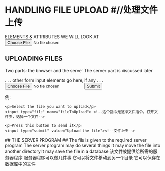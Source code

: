 # HANDLING FILE UPLOAD #//处理文件上传
ELEMENTS & ATTRIBUTES WE WILL LOOK AT
<input type="file">
## UPLOADING FILES ##
Two parts: the browser and the server
The server part is discussed later
    <form action="destination" method="post" enctype="multipart/form­data">
           . . . other form input elements go here, if any . . .
          <input type="file" name="fileToUpload">
          <input type="submit">
    </form>
例:
<form method="post" enctype="multipart/form-data" 
      action="http://ihome.ust.hk/~rossiter/cgi-bin/show_everything.php">

    <p>Select the file you want to upload</p>
    <input type="file" name="fileToUpload">	<!--这个指令是选择文件指令，打开文件夹，选择一个文件-->

    <p>Press this button to send it</p>
    <input type="submit" value="Upload the file"><!--文件上传-->

</form>
## THE SERVER PROGRAM ##<!--服务端代码-->
The file is given to the required server program
The server program may do several things
It may move the file into another directory
It may save the file in a database
该文件被提供给所需的服务器程序
服务器程序可以做几件事
它可以将文件移动到另一个目录
它可以保存在数据库中的文件
